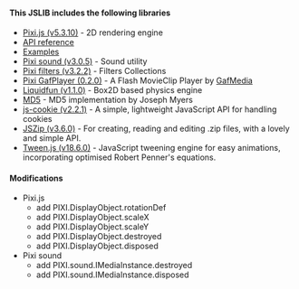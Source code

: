 #### This JSLIB includes the following libraries
* [Pixi.js (v5.3.10)](http://www.pixijs.com/) - 2D rendering engine
 * [API reference](http://pixijs.download/release/docs/index.html)
 * [Examples](http://pixijs.io/examples/)
* [Pixi sound (v3.0.5)](https://github.com/pixijs/pixi-sound) - Sound utility
* [Pixi filters (v3.2.2)](https://github.com/pixijs/pixi-filters) - Filters Collections
* [Pixi GafPlayer (0.2.0)](https://github.com/mathieuanthoine/PixiGAFPlayer) - A Flash MovieClip Player by [GafMedia](https://gafmedia.com/)
* [Liquidfun (v1.1.0)](http://google.github.io/liquidfun/) - Box2D based physics engine
* [MD5](http://www.myersdaily.org/joseph/javascript/md5-text.html) - MD5 implementation by Joseph Myers
* [js-cookie (v2.2.1)](https://github.com/js-cookie/js-cookie) - A simple, lightweight JavaScript API for handling cookies
* [JSZip (v3.6.0)](https://stuk.github.io/jszip/) - For creating, reading and editing .zip files, with a lovely and simple API.
* [Tween.js (v18.6.0)](https://github.com/tweenjs/tween.js/) - JavaScript tweening engine for easy animations, incorporating optimised Robert Penner's equations.

#### Modifications
 * Pixi.js
   * add PIXI.DisplayObject.rotationDef
   * add PIXI.DisplayObject.scaleX
   * add PIXI.DisplayObject.scaleY
   * add PIXI.DisplayObject.destroyed
   * add PIXI.DisplayObject.disposed
 * Pixi sound
   * add PIXI.sound.IMediaInstance.destroyed
   * add PIXI.sound.IMediaInstance.disposed